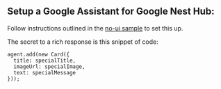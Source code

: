 ## Setup a Google Assistant for Google Nest Hub:

Follow instructions outlined in the [no-ui sample](https://github.com/emmanueltissera/umbraco-heartcore-omnichannel/tree/master/no-ui) to set this up.

The secret to a rich response is this snippet of code:

```
agent.add(new Card({
  title: specialTitle,
  imageUrl: specialImage,
  text: specialMessage
}));
```